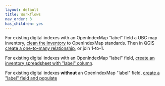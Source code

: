 ```yaml
---
layout: default
title: Workflows
nav_order: 3
has_children: yes
---
```


For existing digital indexes with an OpenIndexMap "label" field <and> a UBC map inventory, [clean the inventory](clean-inventory.md) to OpenIndexMap standards. Then in QGIS [create a one-to-many relationship](https://docs.qgis.org/3.10/en/docs/user_manual/working_with_vector/attribute_table.html#creating-one-or-many-to-many-relations), or join 1-to-1.

For existing digital indexes with an OpenIndexMap "label" field, [create an inventory spreadsheet with "label" column](create-oim-spreadsheet.md).

For existing digital indexes <b>without</b> an OpenIndexMap "label" field, [create a "label" field and populate](modify-dig-index.md)

